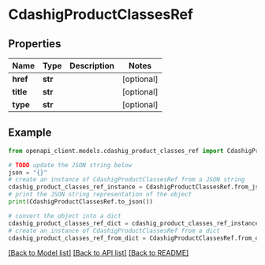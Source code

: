 # CdashigProductClassesRef


## Properties

Name | Type | Description | Notes
------------ | ------------- | ------------- | -------------
**href** | **str** |  | [optional] 
**title** | **str** |  | [optional] 
**type** | **str** |  | [optional] 

## Example

```python
from openapi_client.models.cdashig_product_classes_ref import CdashigProductClassesRef

# TODO update the JSON string below
json = "{}"
# create an instance of CdashigProductClassesRef from a JSON string
cdashig_product_classes_ref_instance = CdashigProductClassesRef.from_json(json)
# print the JSON string representation of the object
print(CdashigProductClassesRef.to_json())

# convert the object into a dict
cdashig_product_classes_ref_dict = cdashig_product_classes_ref_instance.to_dict()
# create an instance of CdashigProductClassesRef from a dict
cdashig_product_classes_ref_from_dict = CdashigProductClassesRef.from_dict(cdashig_product_classes_ref_dict)
```
[[Back to Model list]](../README.md#documentation-for-models) [[Back to API list]](../README.md#documentation-for-api-endpoints) [[Back to README]](../README.md)



